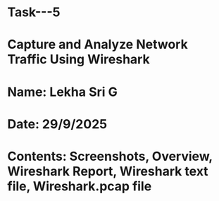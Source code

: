 # Task---5
# Capture and Analyze Network Traffic Using Wireshark
# Name: Lekha Sri G 
# Date: 29/9/2025
# Contents: Screenshots, Overview, Wireshark Report, Wireshark text file, Wireshark.pcap file
